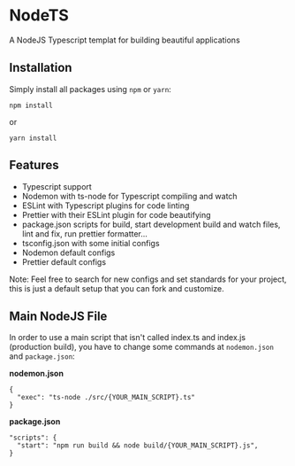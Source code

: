# NodeTS

A NodeJS Typescript templat for building beautiful applications

## Installation

Simply install all packages using `npm` or `yarn`:

```
npm install
```

or

```
yarn install
```

## Features

- Typescript support
- Nodemon with ts-node for Typescript compiling and watch
- ESLint with Typescript plugins for code linting
- Prettier with their ESLint plugin for code beautifying
- package.json scripts for build, start development build and watch files, lint and fix, run prettier formatter...
- tsconfig.json with some initial configs
- Nodemon default configs
- Prettier default configs

Note: Feel free to search for new configs and set standards for your project, this is just a default setup that you can fork and customize.

## Main NodeJS File

In order to use a main script that isn't called index.ts and index.js (production build), you have to change some commands at `nodemon.json` and `package.json`:

**nodemon.json**

```
{
  "exec": "ts-node ./src/{YOUR_MAIN_SCRIPT}.ts"
}
```

**package.json**

```
"scripts": {
  "start": "npm run build && node build/{YOUR_MAIN_SCRIPT}.js",
}
```
